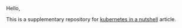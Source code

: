 Hello,

This is a supplementary repository for [kubernetes in a nutshell](https://hakaneroztekin.medium.com/) article. 